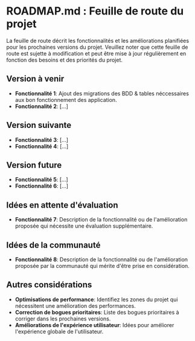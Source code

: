# ROADMAP.md : Feuille de route du projet

La feuille de route décrit les fonctionnalités et les améliorations planifiées pour les prochaines versions du projet. Veuillez noter que cette feuille de route est sujette à modification et peut être mise à jour régulièrement en fonction des besoins et des priorités du projet.

## Version à venir

- **Fonctionnalité 1**: Ajout des migrations des BDD & tables néccessaires aux bon fonctionnement des application.
- **Fonctionnalité 2**: [...]

## Version suivante

- **Fonctionnalité 3**: [...]
- **Fonctionnalité 4**: [...]

## Version future

- **Fonctionnalité 5**: [...]
- **Fonctionnalité 6**: [...]

## Idées en attente d'évaluation

- **Fonctionnalité 7**: Description de la fonctionnalité ou de l'amélioration proposée qui nécessite une évaluation supplémentaire.

## Idées de la communauté

- **Fonctionnalité 8**: Description de la fonctionnalité ou de l'amélioration proposée par la communauté qui mérite d'être prise en considération.

## Autres considérations

- **Optimisations de performance**: Identifiez les zones du projet qui nécessitent une amélioration des performances.
- **Correction de bogues prioritaires**: Liste des bogues prioritaires à corriger dans les prochaines versions.
- **Améliorations de l'expérience utilisateur**: Idées pour améliorer l'expérience globale de l'utilisateur.

